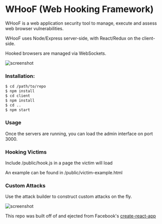 # WHooF (Web Hooking Framework)
WHooF is a web application security tool to manage, execute and assess web browser vulnerabilities.

WHooF uses Node/Express server-side, with React/Redux on the client-side.

Hooked browsers are managed via WebSockets.

![screenshot](https://user-images.githubusercontent.com/9021719/39608608-8aed74f6-4ef7-11e8-9e71-950f7acaf716.jpg)

### Installation:
```sh
$ cd /path/to/repo
$ npm install
$ cd client
$ npm install
$ cd ..
$ npm start
```

### Usage
Once the servers are running, you can load the admin interface on port 3000.

### Hooking Victims
Include /public/hook.js in a page the victim will load

An example can be found in /public/victim-example.html

### Custom Attacks
Use the attack builder to construct custom attacks on the fly.

![screenshot](https://user-images.githubusercontent.com/9021719/39608658-dd9ac762-4ef7-11e8-9667-9f255fba52f6.jpg)

This repo was built off of and ejected from Facebook's [create-react-app](https://github.com/facebookincubator/create-react-app)
